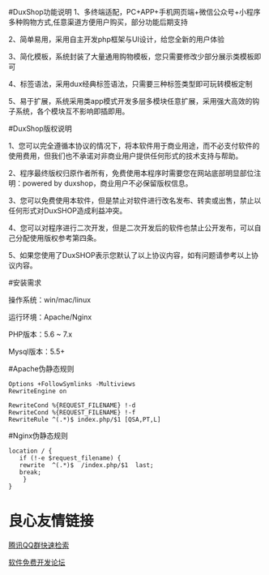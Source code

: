 #DuxShop功能说明
1、多终端适配，PC+APP+手机网页端+微信公众号+小程序多种购物方式,任意渠道方便用户购买，部分功能后期支持

2、简单易用，采用自主开发php框架与UI设计，给您全新的用户体验

3、简化模板，系统封装了大量通用购物模板，您只需要修改少部分展示类模板即可

4、标签语法，采用dux经典标签语法，只需要三种标签类型即可玩转模板定制

5、易于扩展，系统采用类app模式开发多层多模块任意扩展，采用强大高效的钩子系统，各个模块互不影响即插即用。


#DuxShop版权说明

1、您可以完全遵循本协议的情况下，将本软件用于商业用途，而不必支付软件的使用费用，但我们也不承诺对非商业用户提供任何形式的技术支持与帮助。

2、程序最终版权归原作者所有，免费使用本程序时需要您在网站底部明显部位注明：powered by duxshop，商业用户不必保留版权信息。

3、您可以免费使用本软件，但是禁止对软件进行改名发布、转卖或出售，禁止以任何形式对DuxSHOP造成利益冲突。

4、您可以对程序进行二次开发，但是二次开发后的软件也禁止公开发布，可以自己分配使用版权参考第四条。

5、如果您使用了DuxSHOP表示您默认了以上协议内容，如有问题请参考以上协议内容。


#安装需求

操作系统：win/mac/linux

运行环境：Apache/Nginx

PHP版本：5.6 ~ 7.x

Mysql版本：5.5+

#Apache伪静态规则

```
Options +FollowSymlinks -Multiviews
RewriteEngine on

RewriteCond %{REQUEST_FILENAME} !-d
RewriteCond %{REQUEST_FILENAME} !-f
RewriteRule ^(.*)$ index.php/$1 [QSA,PT,L]
```


#Nginx伪静态规则

```
location / {
   if (!-e $request_filename) {
   rewrite  ^(.*)$  /index.php/$1  last;
   break;
    }
}
```

 # 良心友情链接

[腾讯QQ群快速检索](http://u.720life.cn/s/8cf73f7c)

[软件免费开发论坛](http://u.720life.cn/s/bbb01dc0)